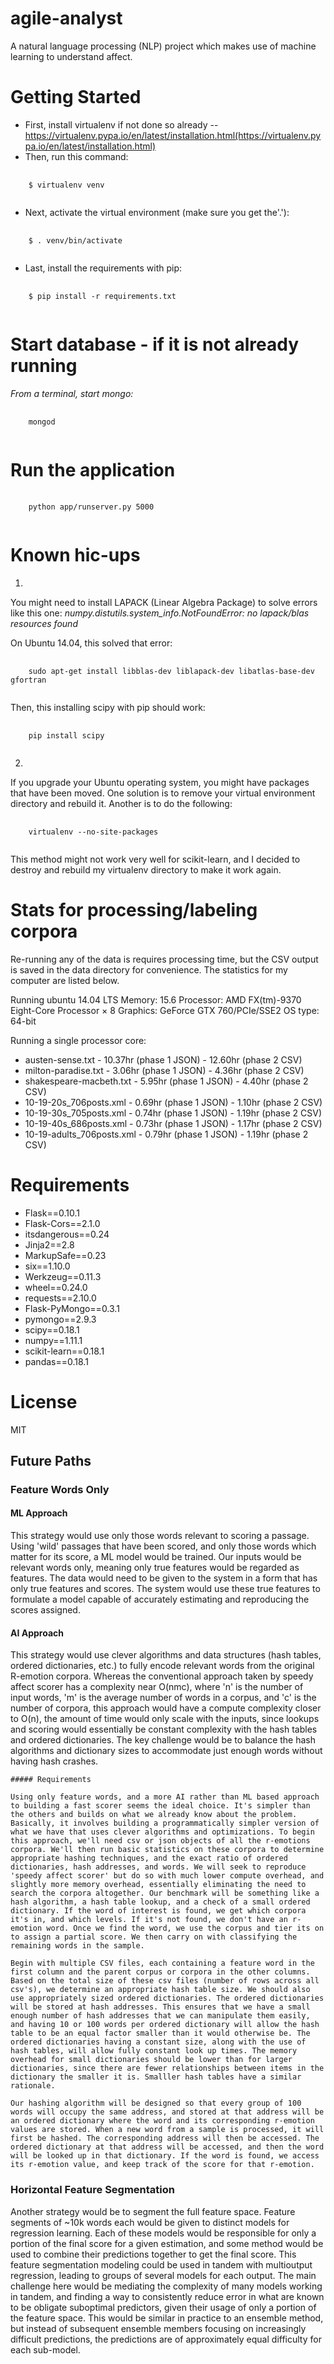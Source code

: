 # agile-analyst
A natural language processing (NLP) project which makes use of machine learning to understand affect.

# Getting Started
* First, install virtualenv if not done so already -- https://virtualenv.pypa.io/en/latest/installation.html(https://virtualenv.pypa.io/en/latest/installation.html)
* Then, run this command:
<pre>
  <code>
    $ virtualenv venv
  </code>
</pre>
* Next, activate the virtual environment (make sure you get the'.'):
<pre>
  <code>
    $ . venv/bin/activate
  </code>
</pre>
* Last, install the requirements with pip:
<pre>
  <code>
    $ pip install -r requirements.txt
  </code>
</pre>

# Start database - if it is not already running
_From a terminal, start mongo:_
<pre>
  <code>
    mongod
  </code>
</pre>

# Run the application
<pre>
  <code>
    python app/runserver.py 5000
  </code>
</pre>

# Known hic-ups
1)
You might need to install LAPACK (Linear Algebra Package) to solve errors like this one:
*numpy.distutils.system_info.NotFoundError: no lapack/blas resources found*

On Ubuntu 14.04, this solved that error:
<pre>
  <code>
    sudo apt-get install libblas-dev liblapack-dev libatlas-base-dev gfortran
  </code>
</pre>

Then, this installing scipy with pip should work:

<pre>
  <code>
    pip install scipy
  </code>
</pre>

2)
If you upgrade your Ubuntu operating system, you might have packages that have been moved.
One solution is to remove your virtual environment directory and rebuild it. Another is to do
the following:

<pre>
  <code>
    virtualenv --no-site-packages
  </code>
</pre>

This method might not work very well for scikit-learn, and I decided to destroy and rebuild
my virtualenv directory to make it work again.
# Stats for processing/labeling corpora
Re-running any of the data is requires processing time, but the CSV output is saved in the data directory for convenience. The statistics for my computer are listed below.

Running ubuntu 14.04 LTS
Memory: 15.6
Processor: AMD FX(tm)-9370 Eight-Core Processor × 8
Graphics: GeForce GTX 760/PCIe/SSE2
OS type: 64-bit

Running a single processor core:

* austen-sense.txt - 10.37hr (phase 1 JSON) - 12.60hr (phase 2 CSV)
* milton-paradise.txt	- 3.06hr (phase 1 JSON) -	4.36hr (phase 2 CSV)
* shakespeare-macbeth.txt	- 5.95hr (phase 1 JSON) -	4.40hr (phase 2 CSV)
* 10-19-20s_706posts.xml - 0.69hr	(phase 1 JSON) -	1.10hr (phase 2 CSV)
* 10-19-30s_705posts.xml - 0.74hr	(phase 1 JSON) -	1.19hr (phase 2 CSV)
* 10-19-40s_686posts.xml - 0.73hr (phase 1 JSON) - 1.17hr (phase 2 CSV)
* 10-19-adults_706posts.xml	- 0.79hr (phase 1 JSON) - 1.19hr (phase 2 CSV)


# Requirements

* Flask==0.10.1
* Flask-Cors==2.1.0
* itsdangerous==0.24
* Jinja2==2.8
* MarkupSafe==0.23
* six==1.10.0
* Werkzeug==0.11.3
* wheel==0.24.0
* requests==2.10.0
* Flask-PyMongo==0.3.1
* pymongo==2.9.3
* scipy==0.18.1
* numpy==1.11.1
* scikit-learn==0.18.1
* pandas==0.18.1

# License
MIT

## Future Paths
### Feature Words Only
  #### ML Approach
  This strategy would use only those words relevant to scoring a passage. Using 'wild' passages that have been scored, and only those words which matter for its score, a ML model would be trained. Our inputs would be relevant words only, meaning only true features would be regarded as features. The data would need to be given to the system in a form that has only true features and scores. The system would use these true features to formulate a model capable of accurately estimating and reproducing the scores assigned.

  #### AI Approach
  This strategy would use clever algorithms and data structures (hash tables, ordered dictionaries, etc.) to fully encode relevant words from the original R-emotion corpora. Whereas the conventional approach taken by speedy affect scorer has a complexity near O(nmc), where 'n' is the number of input words, 'm' is the average number of words in a corpus, and 'c' is the number of corpora, this approach would have a compute complexity closer to O(n), the amount of time would only scale with the inputs, since lookups and scoring would essentially be constant complexity with the hash tables and ordered dictionaries. The key challenge would be to balance the hash algorithms and dictionary sizes to accommodate just enough words without having hash crashes.

    ##### Requirements

    Using only feature words, and a more AI rather than ML based approach to building a fast scorer seems the ideal choice. It's simpler than the others and builds on what we already know about the problem. Basically, it involves building a programmatically simpler version of what we have that uses clever algorithms and optimizations. To begin this approach, we'll need csv or json objects of all the r-emotions corpora. We'll then run basic statistics on these corpora to determine appropriate hashing techniques, and the exact ratio of ordered dictionaries, hash addresses, and words. We will seek to reproduce 'speedy affect scorer' but do so with much lower compute overhead, and slightly more memory overhead, essentially eliminating the need to search the corpora altogether. Our benchmark will be something like a hash algorithm, a hash table lookup, and a check of a small ordered dictionary. If the word of interest is found, we get which corpora it's in, and which levels. If it's not found, we don't have an r-emotion word. Once we find the word, we use the corpus and tier its on to assign a partial score. We then carry on with classifying the remaining words in the sample.

    Begin with multiple CSV files, each containing a feature word in the first column and the parent corpus or corpora in the other columns. Based on the total size of these csv files (number of rows across all csv's), we determine an appropriate hash table size. We should also use appropriately sized ordered dictionaries. The ordered dictionaries will be stored at hash addresses. This ensures that we have a small enough number of hash addresses that we can manipulate them easily, and having 10 or 100 words per ordered dictionary will allow the hash table to be an equal factor smaller than it would otherwise be. The ordered dictionaries having a constant size, along with the use of hash tables, will allow fully constant look up times. The memory overhead for small dictionaries should be lower than for larger dictionaries, since there are fewer relationships between items in the dictionary the smaller it is. Smalller hash tables have a similar rationale.

    Our hashing algorithm will be designed so that every group of 100 words will occupy the same address, and stored at that address will be an ordered dictionary where the word and its corresponding r-emotion values are stored. When a new word from a sample is processed, it will first be hashed. The corresponding address will then be accessed. The ordered dictionary at that address will be accessed, and then the word will be looked up in that dictionary. If the word is found, we access its r-emotion value, and keep track of the score for that r-emotion. 

### Horizontal Feature Segmentation
  Another strategy would be to segment the full feature space. Feature segments of ~10k words each would be given to distinct models for regression learning. Each of these models would be responsible for only a portion of the final score for a given estimation, and some method would be used to combine their predictions together to get the final score. This feature segmentation modeling could be used in tandem with multioutput regression, leading to groups of several models for each output. The main challenge here would be mediating the complexity of many models working in tandem, and finding a way to consistently reduce error in what are known to be obligate suboptimal predictors, given their usage of only a portion of the feature space. This would be similar in practice to an ensemble method, but instead of subsequent ensemble members focusing on increasingly difficult predictions, the predictions are of approximately equal difficulty for each sub-model.
